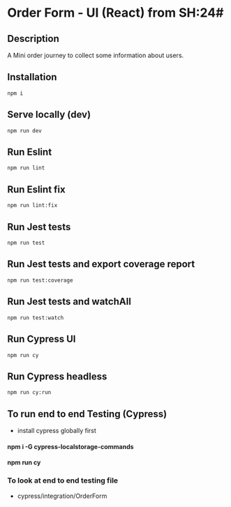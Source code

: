 # Order Form - UI (React) from SH:24#

## Description ##
A Mini order journey to collect some information about users.

## Installation ##
`npm i`

## Serve locally (dev) ##
`npm run dev`

## Run Eslint ##
`npm run lint`

## Run Eslint fix ##
`npm run lint:fix`

## Run Jest tests ##
`npm run test`

## Run Jest tests and export coverage report ##
`npm run test:coverage`

## Run Jest tests and watchAll ##
`npm run test:watch`

## Run Cypress UI ##
`npm run cy`

## Run Cypress headless ##
`npm run cy:run`


## To run end to end Testing (Cypress)
- install cypress globally first
#### npm i -G cypress-localstorage-commands
#### npm run cy

### To look at end to end testing file
- cypress/integration/OrderForm